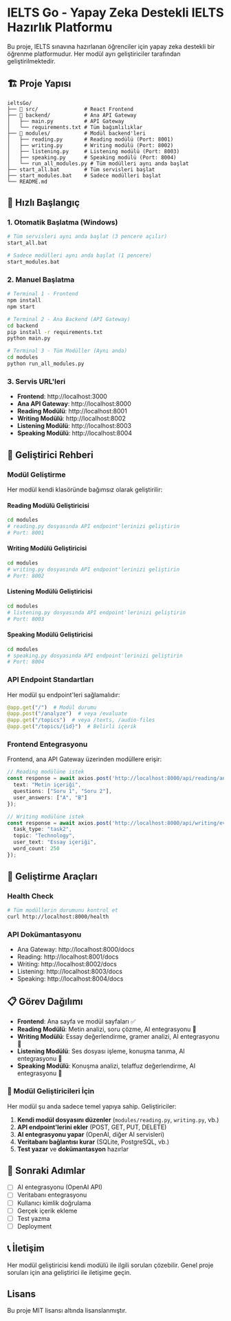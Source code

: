 # IELTS Go - Yapay Zeka Destekli IELTS Hazırlık Platformu

Bu proje, IELTS sınavına hazırlanan öğrenciler için yapay zeka destekli bir öğrenme platformudur. Her modül ayrı geliştiriciler tarafından geliştirilmektedir.

## 🏗️ Proje Yapısı

```
ieltsGo/
├── 📁 src/               # React Frontend
├── 📁 backend/           # Ana API Gateway
│   ├── main.py          # API Gateway
│   └── requirements.txt # Tüm bağımlılıklar
├── 📁 modules/           # Modül backend'leri
│   ├── reading.py       # Reading modülü (Port: 8001)
│   ├── writing.py       # Writing modülü (Port: 8002)
│   ├── listening.py     # Listening modülü (Port: 8003)
│   ├── speaking.py      # Speaking modülü (Port: 8004)
│   └── run_all_modules.py # Tüm modülleri aynı anda başlat
├── start_all.bat        # Tüm servisleri başlat
├── start_modules.bat    # Sadece modülleri başlat
└── README.md
```

## 🚀 Hızlı Başlangıç

### 1. Otomatik Başlatma (Windows)

```bash
# Tüm servisleri aynı anda başlat (3 pencere açılır)
start_all.bat

# Sadece modülleri aynı anda başlat (1 pencere)
start_modules.bat
```

### 2. Manuel Başlatma

```bash
# Terminal 1 - Frontend
npm install
npm start

# Terminal 2 - Ana Backend (API Gateway)
cd backend
pip install -r requirements.txt
python main.py

# Terminal 3 - Tüm Modüller (Aynı anda)
cd modules
python run_all_modules.py
```

### 3. Servis URL'leri

- **Frontend**: http://localhost:3000
- **Ana API Gateway**: http://localhost:8000
- **Reading Modülü**: http://localhost:8001
- **Writing Modülü**: http://localhost:8002
- **Listening Modülü**: http://localhost:8003
- **Speaking Modülü**: http://localhost:8004

## 👥 Geliştirici Rehberi

### Modül Geliştirme

Her modül kendi klasöründe bağımsız olarak geliştirilir:

#### Reading Modülü Geliştiricisi
```bash
cd modules
# reading.py dosyasında API endpoint'lerinizi geliştirin
# Port: 8001
```

#### Writing Modülü Geliştiricisi
```bash
cd modules
# writing.py dosyasında API endpoint'lerinizi geliştirin
# Port: 8002
```

#### Listening Modülü Geliştiricisi
```bash
cd modules
# listening.py dosyasında API endpoint'lerinizi geliştirin
# Port: 8003
```

#### Speaking Modülü Geliştiricisi
```bash
cd modules
# speaking.py dosyasında API endpoint'lerinizi geliştirin
# Port: 8004
```

### API Endpoint Standartları

Her modül şu endpoint'leri sağlamalıdır:

```python
@app.get("/")  # Modül durumu
@app.post("/analyze")  # veya /evaluate
@app.get("/topics")  # veya /texts, /audio-files
@app.get("/topics/{id}")  # Belirli içerik
```

### Frontend Entegrasyonu

Frontend, ana API Gateway üzerinden modüllere erişir:

```typescript
// Reading modülüne istek
const response = await axios.post('http://localhost:8000/api/reading/analyze', {
  text: "Metin içeriği",
  questions: ["Soru 1", "Soru 2"],
  user_answers: ["A", "B"]
});

// Writing modülüne istek
const response = await axios.post('http://localhost:8000/api/writing/evaluate', {
  task_type: "task2",
  topic: "Technology",
  user_text: "Essay içeriği",
  word_count: 250
});
```

## 🔧 Geliştirme Araçları

### Health Check
```bash
# Tüm modüllerin durumunu kontrol et
curl http://localhost:8000/health
```

### API Dokümantasyonu
- Ana Gateway: http://localhost:8000/docs
- Reading: http://localhost:8001/docs
- Writing: http://localhost:8002/docs
- Listening: http://localhost:8003/docs
- Speaking: http://localhost:8004/docs

## 📋 Görev Dağılımı

- **Frontend**: Ana sayfa ve modül sayfaları ✅
- **Reading Modülü**: Metin analizi, soru çözme, AI entegrasyonu 🔄
- **Writing Modülü**: Essay değerlendirme, gramer analizi, AI entegrasyonu 🔄
- **Listening Modülü**: Ses dosyası işleme, konuşma tanıma, AI entegrasyonu 🔄
- **Speaking Modülü**: Konuşma analizi, telaffuz değerlendirme, AI entegrasyonu 🔄

### 🎯 Modül Geliştiricileri İçin

Her modül şu anda sadece temel yapıya sahip. Geliştiriciler:

1. **Kendi modül dosyasını düzenler** (`modules/reading.py`, `writing.py`, vb.)
2. **API endpoint'lerini ekler** (POST, GET, PUT, DELETE)
3. **AI entegrasyonu yapar** (OpenAI, diğer AI servisleri)
4. **Veritabanı bağlantısı kurar** (SQLite, PostgreSQL, vb.)
5. **Test yazar** ve **dokümantasyon** hazırlar

## 🚀 Sonraki Adımlar

- [ ] AI entegrasyonu (OpenAI API)
- [ ] Veritabanı entegrasyonu
- [ ] Kullanıcı kimlik doğrulama
- [ ] Gerçek içerik ekleme
- [ ] Test yazma
- [ ] Deployment

## 📞 İletişim

Her modül geliştiricisi kendi modülü ile ilgili soruları çözebilir. Genel proje soruları için ana geliştirici ile iletişime geçin.

## Lisans

Bu proje MIT lisansı altında lisanslanmıştır.
